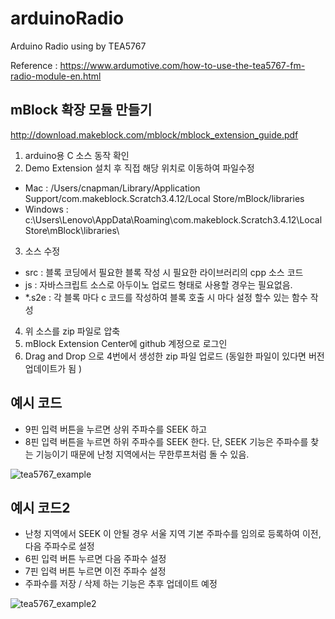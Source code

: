 # arduinoRadio
Arduino Radio using by TEA5767

Reference : https://www.ardumotive.com/how-to-use-the-tea5767-fm-radio-module-en.html

## mBlock 확장 모듈 만들기 

http://download.makeblock.com/mblock/mblock_extension_guide.pdf

1. arduino용 C 소스 동작 확인
2. Demo Extension 설치 후 직접 해당 위치로 이동하여 파일수정 
* Mac : /Users/cnapman/Library/Application Support/com.makeblock.Scratch3.4.12/Local Store/mBlock/libraries
* Windows : c:\Users\Lenovo\AppData\Roaming\com.makeblock.Scratch3.4.12\Local Store\mBlock\libraries\
3. 소스 수정 
* src : 블록 코딩에서 필요한 블록 작성 시 필요한 라이브러리의 cpp 소스 코드 
* js : 자바스크립트 소스로 아두이노 업로드 형태로 사용할 경우는 필요없음. 
* *.s2e : 각 블록 마다 c 코드를 작성하여 블록 호출 시 마다 설정 할수 있는 함수 작성
4. 위 소스를 zip 파일로 압축 
5. mBlock Extension Center에 github 계정으로 로그인 
6. Drag and Drop 으로 4번에서 생성한 zip 파일 업로드 (동일한 파일이 있다면 버전 업데이트가 됨 )

## 예시 코드

* 9핀 입력 버튼을 누르면 상위 주파수를 SEEK 하고 
* 8핀 입력 버튼을 누르면 하위 주파수를 SEEK 한다. 
단, SEEK 기능은 주파수를 찾는 기능이기 때문에 난청 지역에서는 무한루프처럼 돌 수 있음. 

![tea5767_example](https://user-images.githubusercontent.com/8978613/68285637-fe666400-00c2-11ea-8ba8-253687213590.png)


## 예시 코드2 

* 난청 지역에서 SEEK 이 안될 경우 서울 지역 기본 주파수를 임의로 등록하여 이전, 다음 주파수로 설정 
* 6핀 입력 버튼 누르면 다음 주파수 설정 
* 7핀 입력 버튼 누르면 이전 주파수 설정 
* 주파수를 저장 / 삭제 하는 기능은 추후 업데이트 예정 

![tea5767_example2](https://user-images.githubusercontent.com/8978613/72077427-976f6080-333a-11ea-8c83-e1b5b15390ac.png)


